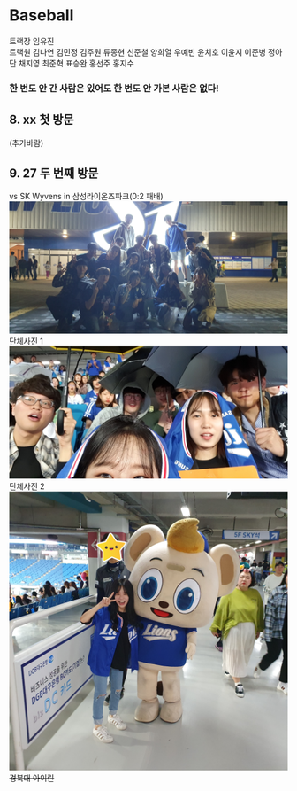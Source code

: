 # Baseball
트랙장 임유진  
트랙원 김나연 김민정 김주원 류종현 신준철 양희열 우예빈 윤치호 이윤지 이준병 정아단 채지영 최준혁 표승완 홍선주 홍지수  
### __한 번도 안 간 사람은 있어도 한 번도 안 가본 사람은 없다!__ 

## 8. xx 첫 방문
(추가바람)

## 9. 27 두 번째 방문
vs SK Wyvens in 삼성라이온즈파크(0:2 패배)  
![단체사진1](Static/9.28/group1.jpg)  
단체사진 1  
![단체사진2](Static/9.28/group2.jpg)  
단체사진 2  
![경북대아이린](Static/9.28/irin1.jpg)  
~~경북대 아이린~~
